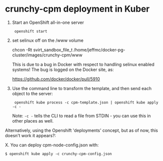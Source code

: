 crunchy-cpm deployment in Kuber
===========================================

1. Start an OpenShift all-in-one server

        openshift start

2. set selinux off on the /www volume

	chcon -Rt svirt_sandbox_file_t /home/jeffmc/docker-pg-cluster/images/crunchy-cpm/www

	This is due to a bug in Docker with respect to handling selinux enabled systems!  The bug is logged on
	the Docker site, as:  

	https://github.com/docker/docker/pull/5910

2. Use the command line to transform the template, and then send each object to the server:

        openshift kube process -c cpm-template.json | openshift kube apply -c -

   Note: `-c -` tells the CLI to read a file from STDIN - you can use this in other places as well.

Alternatively, using the Openshift 'deployments' concept, but as of
now, this doesn't work it appears?:

X. You can deploy cpm-node-config.json with:

	$ openshift kube apply -c crunchy-cpm-config.json

